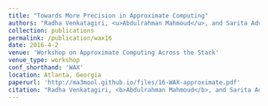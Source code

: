 ```yaml
---
title: "Towards More Precision in Approximate Computing"
authors: "Radha Venkatagiri, <u>Abdulrahman Mahmoud</u>, and Sarita Adve"
collection: publications
permalink: /publication/wax16
date: 2016-4-2
venue: 'Workshop on Approximate Computing Across the Stack' 
venue_type: workshop 
conf_shorthand: 'WAX'
location: Atlanta, Georgia 
paperurl: 'http://ma3mool.github.io/files/16-WAX-approximate.pdf'
citation: "Radha Venkatagiri, <b>Abdulrahman Mahmoud</b>, and Sarita Adve. 2016. &quot;Towards More Precision in Approximate Computing,&quot; <i>2016 Workshop on Approximate Computing Across the Stack (WAX)</i>, Atlanta, Georgia, 2016."
---
```

